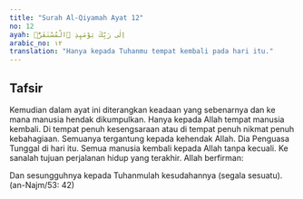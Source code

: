 ```yaml
---
title: "Surah Al-Qiyamah Ayat 12"
no: 12
ayah: اِلٰى رَبِّكَ يَوْمَىِٕذِ ِۨالْمُسْتَقَرُّۗ
arabic_no: ١٢
translation: "Hanya kepada Tuhanmu tempat kembali pada hari itu."
---
```


## Tafsir

Kemudian dalam ayat ini diterangkan keadaan yang sebenarnya dan ke mana manusia hendak dikumpulkan. Hanya kepada Allah tempat manusia kembali. Di tempat penuh kesengsaraan atau di tempat penuh nikmat penuh kebahagiaan. Semuanya tergantung kepada kehendak Allah. Dia Penguasa Tunggal di hari itu. Semua manusia kembali kepada Allah tanpa kecuali. Ke sanalah tujuan perjalanan hidup yang terakhir. Allah berfirman:

Dan sesungguhnya kepada Tuhanmulah kesudahannya (segala sesuatu). (an-Najm/53: 42)